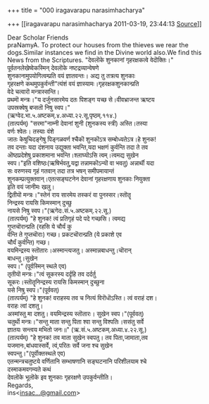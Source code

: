 +++
title = "000 iragavarapu narasimhacharya"

+++
[[iragavarapu narasimhacharya	2011-03-19, 23:44:13 [Source](https://groups.google.com/g/bvparishat/c/OPsxwHIfpIc)]]



Dear Scholar Friends  
praNamyA. To protect our houses from the thieves we rear the  
dogs.Similar instances we find in the Divine world also.We find this  
News from the Scriptures. "देवलॊके शुनकानां गृहरक्षकत्वे वेदॊक्तिः।"  
पूर्वतनलेखेष्वेकस्मिन् देवलॊके नष्टद्रव्यान्वेषणे  
शुनकानामुपयोगित्वम्प्रति वयं ज्ञातवन्तः। अद्य तु तत्रत्य शुनकाः  
गृहरक्षणे कथमुपकुर्वन्ती"त्यंशं वयं ज्ञास्यामः।गृहरक्षकशुनकान्प्रति  
वेदे चत्वारॊ मन्त्रास्सन्ति।  
प्रथमॊ मन्त्रः।"य दर्जुनसारमेय दतः पिशङ्ग यच्छ से।वीवभ्राजन्त ऋष्टय  
उपस्रक्वेषु बप्सतॊ निषु स्वप।"  
(ऋग्वेद.भा.५.अष्टकम्.४.अध्या.२२.सू.पृष्ठम्.११४.)  
(तात्पर्यम्) "सरमा"नाम्नी देवानां शुनी (शुनकस्य स्त्री) अस्ति।तस्या  
वर्णः श्वेतः। तस्याः वंशे  
जातः केषुचिदङ्गेषु पिङ्गळवर्ण श्चैकॊ शुनकॊऽत्र सम्बोध्यतेऽत्र।हे शुनक!  
तव दन्ताः यदा दंशनाय उद्युक्ता भवन्ति,यदा भक्षणं कुर्वन्ति तदा ते तव  
ऒष्ठप्रदेशेषु प्रकाशमाना भवन्ति।श्लाघ्यॊऽसि त्वम्।त्वमद्य सुखेन  
स्वप।"इति वशिष्ठः(ऋषिर्भवतु,यद्वा तन्नामकॊऽन्यॊ वा भवतु) अन्नार्थी यदा  
सः वरुणस्य गृहं गतवान् तदा तत्र भषन् समीपमायान्तं  
शुनकम्प्रत्युक्तवान्।एतत्सङ्घटनेन देवानां गृहरक्षणाय शुनकाः नियुक्ता  
इति वयं जानीमः खलु।  
द्वितीयॊ मन्त्रः।"स्तेनं राय सारमेय तस्करं वा पुनस्सर।स्तॊतॄ  
निन्द्रस्य रायसि किमस्मान् दुच्छु  
नायसे निषु स्वप।"(ऋगेदः.सं.५.अष्टकम्.२२.सू.)  
(तात्पर्यम्) "हे शुनक! त्वं प्रतिगृहं पदे पदे गच्छसि। त्वमद्य  
गुप्तचॊरान्प्रति (रहसि ये चौर्यं कु  
र्वन्ति ते गुप्तचॊराः) गच्छ। प्रकटचॊरान्प्रति (ये प्रकाशे एव  
चौर्यं कुर्वन्ति) गच्छ।  
वयमिन्द्रस्य स्तॊतारः।अस्मान्त्यजतु। अस्मान्नबाधन्तु।चॊरान्  
बाधन्तु।सुखेन  
स्वप।" (पूर्वस्मिन् स्थले एव)  
तृतीयॊ मन्त्रः।"त्वं सूकरस्य दर्दृहि तव दर्दर्तु  
सूकरः।स्तॊतॄनिन्द्रस्य रायसि किमस्मान् दुच्छुना  
यसे निषु स्वप।"(पूर्ववत्)  
(तात्पर्यम्) "हे शुनक! वराहस्य तव च नित्यं विरॊधॊऽस्ति। त्वं वराहं दश।  
वराहः त्वां दशतु।  
अस्मांस्तु मा दशतु। वयमिन्द्रस्य स्तॊतारः। सुखेन स्वप।"(पूर्ववत्)  
चतुर्थॊ मन्त्रः।"सन्तु माता सन्तु पिता श्वा सन्तु विश्पतिः।ससंतु सर्वे  
ज्ञातयः सन्त्वय मभितो जनः॥" (ऋ.सं.५.अष्टकम्.अध्या.४.२२.सू.)  
(तात्पर्यम्) "हे शुनक! तव माता सुखेन स्वपतु। तव पिता,जामाता,तव  
यजमानः,बांधवास्सर्वे, त्वं,परितः सर्वे जना श्च सुखेन  
स्वपन्तु।"(पूर्वॊक्तस्थले एव)  
एतन्मन्त्रचतुष्टये वर्णितानि सम्भाषणानि सङ्घटनानि परिशीलयाम श्चे  
दस्माकमवगम्यते कथं  
देवलॊके भूलॊके इव शुनकाः गृहरक्षणे उपकुर्वन्तीति।  
Regards,  
ins\<[insac...@gmail.com]()\>  


